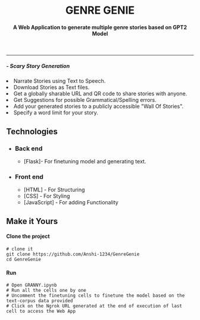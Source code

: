 <h1 align="center">
  GENRE GENIE
</h1>
<h4 align="center">A Web Application to generate multiple genre stories based on GPT2 Model</h4>
</br>
<hr/>

<h5> - Scary Story Generation</h5>
  <li> Narrate Stories using Text to Speech.</li>
  <li> Download Stories as Text files.</li>
  <li> Get a globally sharable URL and QR code to share stories with anyone.</li>
  <li> Get Suggestions for possible Grammatical/Spelling errors.</li>
  <li> Add your generated stories to a publicly accessible "Wall Of Stories".</li>
  <li> Specify a word limit for your story.</li>
</ul>

## Technologies

- ### Back end

  - [Flask]- For finetuning model and generating text.

- ### Front end

  - [HTML] - For Structuring
  - [CSS] - For Styling
  - [JavaScript] - For adding Functionality

## Make it Yours

#### Clone the project

```
# clone it
git clone https://github.com/Anshi-1234/GenreGenie
cd GenreGenie
```

#### Run 

```
# Open GRANNY.ipynb 
# Run all the cells one by one
# Uncomment the finetuning cells to finetune the model based on the text-corpus data provided
# Click on the Ngrok URL generated at the end of execution of last cell to access the Web App
```


